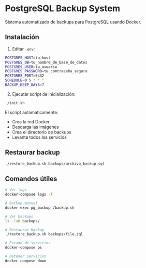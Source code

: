 # PostgreSQL Backup System

Sistema automatizado de backups para PostgreSQL usando Docker.

## Instalación

1. Editar `.env`:
```bash
POSTGRES_HOST=tu_host
POSTGRES_DB=tu_nombre_de_base_de_datos
POSTGRES_USER=tu_usuario
POSTGRES_PASSWORD=tu_contraseña_segura
POSTGRES_PORT=5432
SCHEDULE=0 5 * * *
BACKUP_KEEP_DAYS=7
```

2. Ejecutar script de inicialización:
```bash
./init.sh
```

El script automáticamente:
- Crea la red Docker
- Descarga las imágenes
- Crea el directorio de backups
- Levanta todos los servicios

## Restaurar backup

```bash
./restore_backup.sh backups/archivo_backup.sql
```

## Comandos útiles

```bash
# Ver logs
docker-compose logs -f

# Backup manual
docker exec pg_backup /backup.sh

# Ver backups
ls -lah backups/

# Restaurar backup
./restore_backup.sh backups/file.sql

# Estado de servicios
docker-compose ps

# Detener servicios
docker-compose down
```
